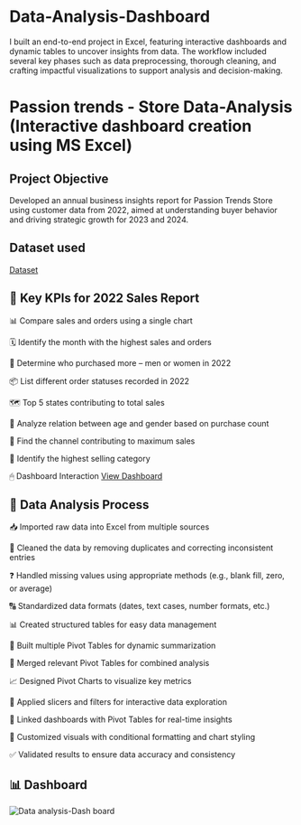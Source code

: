 # Data-Analysis-Dashboard
I built an end-to-end project in Excel, featuring interactive dashboards and dynamic tables to uncover insights from data. The workflow included several key phases such as data preprocessing, thorough cleaning, and crafting impactful visualizations to support analysis and decision-making.
<br>
# Passion trends - Store Data-Analysis (Interactive dashboard creation using MS Excel)
## Project Objective
Developed an annual business insights report for Passion Trends Store using customer data from 2022, aimed at understanding buyer behavior and driving strategic growth for 2023 and 2024.

## Dataset used
<a href="https://github.com/chinababu-n/Data-Analysis-Dashboard/blob/main/Passion%20Trends%20Data%20Analysis.xlsx">Dataset</a>

## 📌 Key KPIs for 2022 Sales Report

📊 Compare sales and orders using a single chart

🗓️ Identify the month with the highest sales and orders

👥 Determine who purchased more – men or women in 2022

📦 List different order statuses recorded in 2022

🗺️ Top 5 states contributing to total sales

👤 Analyze relation between age and gender based on purchase count

📱 Find the channel contributing to maximum sales

🛒 Identify the highest selling category

🖱   Dashboard Interaction <a href="https://github.com/chinababu-n/Data-Analysis-Dashboard/blob/main/Data%20analysis-Dash%20board.png">View Dashboard</a>

## 🔧 Data Analysis Process

📥 Imported raw data into Excel from multiple sources

🧹 Cleaned the data by removing duplicates and correcting inconsistent entries

❓ Handled missing values using appropriate methods (e.g., blank fill, zero, or average)

🔠 Standardized data formats (dates, text cases, number formats, etc.)

📊 Created structured tables for easy data management

🔄 Built multiple Pivot Tables for dynamic summarization

🔗 Merged relevant Pivot Tables for combined analysis

📈 Designed Pivot Charts to visualize key metrics

🎯 Applied slicers and filters for interactive data exploration

🧩 Linked dashboards with Pivot Tables for real-time insights

🎨 Customized visuals with conditional formatting and chart styling

✅ Validated results to ensure data accuracy and consistency

## 📊 Dashboard

![Data analysis-Dash board](https://github.com/user-attachments/assets/52f83292-205f-4215-a6df-25ca514a3a51)




